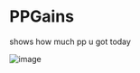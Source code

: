 # PPGains
shows how much pp u got today

![image](https://user-images.githubusercontent.com/45233053/154412672-22cd092b-7bd6-4ea5-b6d7-9531d747d7b1.png)
